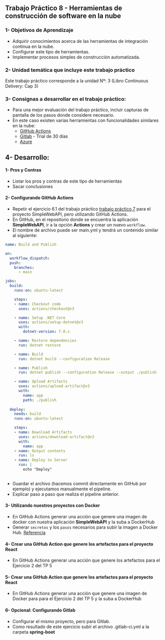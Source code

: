 ## Trabajo Práctico 8 - Herramientas de construcción de software en la nube
### 1- Objetivos de Aprendizaje
 - Adquirir conocimientos acerca de las herramientas de integración continua en la nube.
 - Configurar este tipo de herramientas.
 - Implementar procesos simples de construcción automatizada.

### 2- Unidad temática que incluye este trabajo práctico
Este trabajo práctico corresponde a la unidad Nº: 3 (Libro Continuous Delivery: Cap 3)

### 3- Consignas a desarrollar en el trabajo práctico:
 - Para una mejor evaluación del trabajo práctico, incluir capturas de pantalla de los pasos donde considere necesario.
 - En este caso existen varias herramientas con funcionalidades similares en la nube:
   - [GitHub Actions](https://github.com/actions)
   - [Gitlab](https://about.gitlab.com/) - Trial de 30 días
   - [Azure](https://portal.azure.com/)
      

## 4- Desarrollo:

#### 1- Pros y Contras
  - Listar los pros y contras de este tipo de herramientas
  - Sacar conclusiones

#### 2- Configurando GitHub Actions
  - Repetir el ejercicio 6.1 del trabajo práctico [trabajo práctico 7](07-servidor-build.md) para el proyecto SimpleWebAPI, pero utilizando GitHub Actions.
  - En GitHub, en el repositorio donde se encuentra la aplicación **SimpleWebAPI**, ir a la opción **Actions** y crear un nuevo `workflow`.
  - El nombre de archivo puede ser main.yml y tendrá un contenido similar al siguiente:

```yaml
name: Build and Publish

on:
  workflow_dispatch:
  push:
    branches:
      - main

jobs:
  build:
    runs-on: ubuntu-latest

    steps:
    - name: Checkout code
      uses: actions/checkout@v3

    - name: Setup .NET Core
      uses: actions/setup-dotnet@v3
      with:
        dotnet-version: 7.0.x

    - name: Restore dependencies
      run: dotnet restore

    - name: Build
      run: dotnet build --configuration Release

    - name: Publish
      run: dotnet publish --configuration Release --output ./publish

    - name: Upload Artifacts
      uses: actions/upload-artifact@v3
      with:
        name: app
        path: ./publish
  
  deploy:
    needs: build
    runs-on: ubuntu-latest

    steps:
    - name: Download Artifacts
      uses: actions/download-artifact@v3
      with:
        name: app
    - name: Output contents
      run: ls
    - name: Deploy to Server
      run: |
        echo "Deploy"
   
```
  - Guardar el archivo (hacemos commit directamente en GitHub por ejemplo) y ejecutamos manualmente el pipeline.
  - Explicar paso a paso que realiza el pipeline anterior.

#### 3- Utilizando nuestros proyectos con Docker
  - En GitHub Actions generar una acción que genere una imagen de docker con nuestra aplicación **SimpleWebAPI** y la suba a DockerHub
  - Generar `secretos` y los `pasos` necesarios para subir la imagen a Docker Hub. [Referencia](https://github.com/actions/starter-workflows/blob/main/ci/docker-publish.yml)

#### 4- Crear una GitHub Action que genere los artefactos para el proyecto React
  - En GitHub Actions generar una acción que genere los artefactos para el Ejercicio 2 del TP 5

#### 5- Crear una GitHub Action que genere los artefactos para el proyecto React
  - En GitHub Actions generar una acción que genere una imagen de Docker para para el Ejercicio 2 del TP 5 y la suba a DockerHub

#### 6- Opcional: Configurando Gitlab
  - Configurar el mismo proyecto, pero para Gitlab. 
  - Como resultado de este ejercicio subir el archivo .gitlab-ci.yml a la carpeta **spring-boot**
